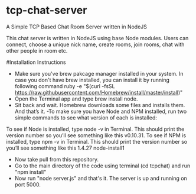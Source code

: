 # tcp-chat-server
A Simple TCP Based Chat Room Server written in NodeJS

This chat server is written in NodeJS using base Node modules. Users can connect, choose a unique nick name, create rooms, join rooms,
chat with other people in room etc.

#Installation Instructions

- Make sure you've brew pakcage manager installed in your system. In case you don't have brew installed, you can install it by running following command
  ruby -e "$(curl -fsSL https://raw.githubusercontent.com/Homebrew/install/master/install)"
-  Open the Terminal app and type brew install node.
- Sit back and wait. Homebrew downloads some files and installs them. And that’s it.
 -To make sure you have Node and NPM installed, run two simple commands to see what version of each is installed:

To see if Node is installed, type node -v in Terminal. This should print the version number so you’ll see something like this v0.10.31.
To see if NPM is installed, type npm -v in Terminal. This should print the version number so you’ll see something like this 1.4.27
node-install1
- Now take pull from this repository. 
- Go to the main directory of the code using terminal (cd tcpchat) and run "npm install"
- Now run "node server.js" and that's it. The server is up and running on port 5000.



